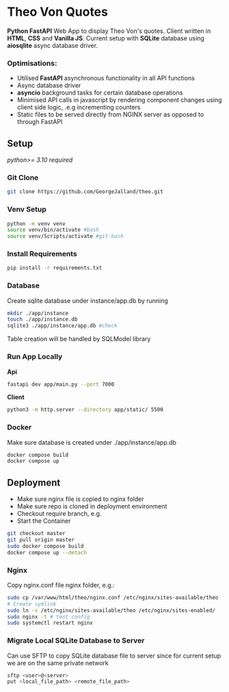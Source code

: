 # Theo Von Quotes
**Python FastAPI** Web App to display Theo Von's quotes. Client written in **HTML**, **CSS** and **Vanilla JS**. Current setup with **SQLite** database using **aiosqlite** async database driver.

### Optimisations:
- Utilised **FastAPI** asynchronous functionality in all API functions
- Async database driver
- **asyncio** background tasks for certain database operations
- Minimised API calls in javascript by rendering component changes using client side logic, .e.g incrementing counters
- Static files to be served directly from NGINX server as opposed to through FastAPI

## Setup
*python>= 3.10 required*

### Git Clone

```bash
git clone https://github.com/GeorgeJalland/theo.git
```
### Venv Setup

```bash
python -m venv venv
source venv/bin/activate #bash
source venv/Scripts/activate #git-bash
```
### Install Requirements
```bash
pip install -r requirements.txt
```

### Database
Create sqlite database under instance/app.db by running
```bash
mkdir ./app/instance
touch ./app/instance.db
sqlite3 ./app/instance/app.db #check
```

Table creation will be handled by SQLModel library

### Run App Locally

**Api**
```bash
fastapi dev app/main.py --port 7000
```

**Client**
```bash
python3 -m http.server --directory app/static/ 5500
```

### Docker

Make sure database is created under ./app/instance/app.db

```bash
docker compose build
docker compose up
```

## Deployment

 - Make sure nginx file is copied to nginx folder
 - Make sure repo is cloned in deployment environment
 - Checkout require branch, e.g.
 - Start the Container

```bash
git checkout master
git pull origin master
sudo docker compose build
docker compose up --detach
```

### Nginx

Copy nginx.conf file nginx folder, e.g.:
```bash
sudo cp /var/www/html/theo/nginx.conf /etc/nginx/sites-available/theo
# Create symlink
sudo ln -s /etc/nginx/sites-available/theo /etc/nginx/sites-enabled/
sudo nginx -t # test config
sudo systemctl restart nginx
```
### Migrate Local SQLite Database to Server

Can use SFTP to copy SQLite database file to server since for current setup we are on the same private network

```powershell
sftp <user>@<server>
put <local_file_path> <remote_file_path>
```